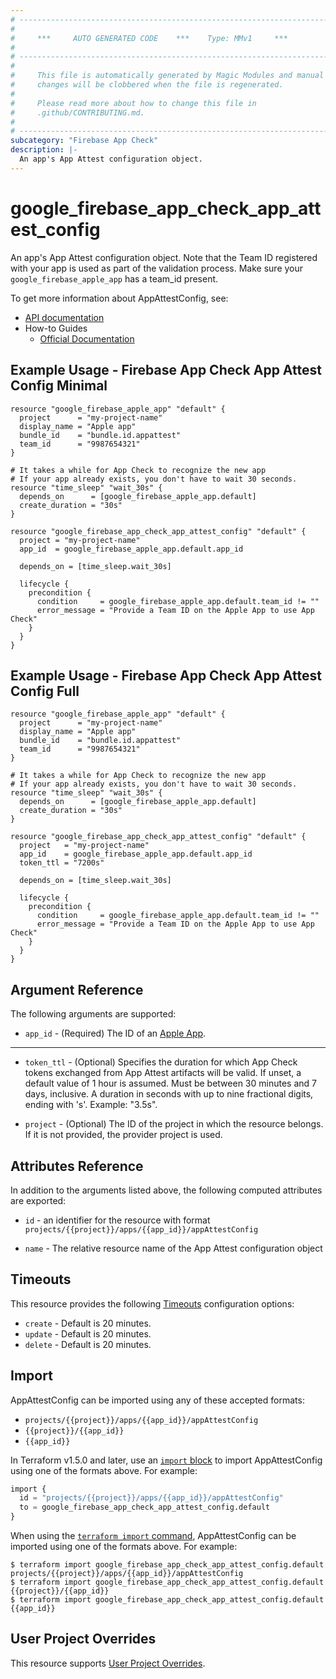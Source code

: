 ```yaml
---
# ----------------------------------------------------------------------------
#
#     ***     AUTO GENERATED CODE    ***    Type: MMv1     ***
#
# ----------------------------------------------------------------------------
#
#     This file is automatically generated by Magic Modules and manual
#     changes will be clobbered when the file is regenerated.
#
#     Please read more about how to change this file in
#     .github/CONTRIBUTING.md.
#
# ----------------------------------------------------------------------------
subcategory: "Firebase App Check"
description: |-
  An app's App Attest configuration object.
---
```


# google\_firebase\_app\_check\_app\_attest\_config

An app's App Attest configuration object. Note that the Team ID registered with your
app is used as part of the validation process. Make sure your `google_firebase_apple_app` has a team_id present.


To get more information about AppAttestConfig, see:

* [API documentation](https://firebase.google.com/docs/reference/appcheck/rest/v1/projects.apps.appAttestConfig)
* How-to Guides
    * [Official Documentation](https://firebase.google.com/docs/app-check)

## Example Usage - Firebase App Check App Attest Config Minimal


```hcl
resource "google_firebase_apple_app" "default" {
  project      = "my-project-name"
  display_name = "Apple app"
  bundle_id    = "bundle.id.appattest"
  team_id      = "9987654321"
}

# It takes a while for App Check to recognize the new app
# If your app already exists, you don't have to wait 30 seconds.
resource "time_sleep" "wait_30s" {
  depends_on      = [google_firebase_apple_app.default]
  create_duration = "30s"
}

resource "google_firebase_app_check_app_attest_config" "default" {
  project = "my-project-name"
  app_id  = google_firebase_apple_app.default.app_id

  depends_on = [time_sleep.wait_30s]

  lifecycle {
    precondition {
      condition     = google_firebase_apple_app.default.team_id != ""
      error_message = "Provide a Team ID on the Apple App to use App Check"
    }
  }
}
```
## Example Usage - Firebase App Check App Attest Config Full


```hcl
resource "google_firebase_apple_app" "default" {
  project      = "my-project-name"
  display_name = "Apple app"
  bundle_id    = "bundle.id.appattest"
  team_id      = "9987654321"
}

# It takes a while for App Check to recognize the new app
# If your app already exists, you don't have to wait 30 seconds.
resource "time_sleep" "wait_30s" {
  depends_on      = [google_firebase_apple_app.default]
  create_duration = "30s"
}

resource "google_firebase_app_check_app_attest_config" "default" {
  project   = "my-project-name"
  app_id    = google_firebase_apple_app.default.app_id
  token_ttl = "7200s"

  depends_on = [time_sleep.wait_30s]

  lifecycle {
    precondition {
      condition     = google_firebase_apple_app.default.team_id != ""
      error_message = "Provide a Team ID on the Apple App to use App Check"
    }
  }
}
```

## Argument Reference

The following arguments are supported:


* `app_id` -
  (Required)
  The ID of an
  [Apple App](https://firebase.google.com/docs/reference/firebase-management/rest/v1beta1/projects.iosApps#IosApp.FIELDS.app_id).


- - -


* `token_ttl` -
  (Optional)
  Specifies the duration for which App Check tokens exchanged from App Attest artifacts will be valid.
  If unset, a default value of 1 hour is assumed. Must be between 30 minutes and 7 days, inclusive.
  A duration in seconds with up to nine fractional digits, ending with 's'. Example: "3.5s".

* `project` - (Optional) The ID of the project in which the resource belongs.
    If it is not provided, the provider project is used.


## Attributes Reference

In addition to the arguments listed above, the following computed attributes are exported:

* `id` - an identifier for the resource with format `projects/{{project}}/apps/{{app_id}}/appAttestConfig`

* `name` -
  The relative resource name of the App Attest configuration object


## Timeouts

This resource provides the following
[Timeouts](https://developer.hashicorp.com/terraform/plugin/sdkv2/resources/retries-and-customizable-timeouts) configuration options:

- `create` - Default is 20 minutes.
- `update` - Default is 20 minutes.
- `delete` - Default is 20 minutes.

## Import


AppAttestConfig can be imported using any of these accepted formats:

* `projects/{{project}}/apps/{{app_id}}/appAttestConfig`
* `{{project}}/{{app_id}}`
* `{{app_id}}`


In Terraform v1.5.0 and later, use an [`import` block](https://developer.hashicorp.com/terraform/language/import) to import AppAttestConfig using one of the formats above. For example:

```tf
import {
  id = "projects/{{project}}/apps/{{app_id}}/appAttestConfig"
  to = google_firebase_app_check_app_attest_config.default
}
```

When using the [`terraform import` command](https://developer.hashicorp.com/terraform/cli/commands/import), AppAttestConfig can be imported using one of the formats above. For example:

```
$ terraform import google_firebase_app_check_app_attest_config.default projects/{{project}}/apps/{{app_id}}/appAttestConfig
$ terraform import google_firebase_app_check_app_attest_config.default {{project}}/{{app_id}}
$ terraform import google_firebase_app_check_app_attest_config.default {{app_id}}
```

## User Project Overrides

This resource supports [User Project Overrides](https://registry.terraform.io/providers/hashicorp/google/latest/docs/guides/provider_reference#user_project_override).
